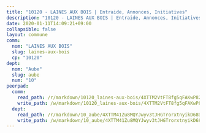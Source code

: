 ```yaml
---
title: "10120 - LAINES AUX BOIS | Entraide, Annonces, Initiatives"
description: "10120 - LAINES AUX BOIS | Entraide, Annonces, Initiatives"
date: 2020-01-11T14:09:21+09:00
collapsible: false
layout: commune
comm:
  nom: "LAINES AUX BOIS"
  slug: laines-aux-bois
  cp: "10120"
dept:
  nom: "Aube"
  slug: aube
  num: "10"
peerpad:
  comm:
    read_path: /r/markdown/10120_laines-aux-bois/4XTTM2VtFT8fg5qFAKwP82hqNJfCH22f3kVD9v1qYsvXtFxxG
    write_path: /w/markdown/10120_laines-aux-bois/4XTTM2VtFT8fg5qFAKwP82hqNJfCH22f3kVD9v1qYsvXtFxxG-K3TgU8jKoJAvD1BXEmoac6xkBD6iYd7D4e6shjHzH8qtUepQJzF4AyzD2tGHkqL7S6zC2zpVvRhawnDDHfieGWYgwCp8GGouBWV4NEoW8Ld7ysPwyVYm3BB8LTjrciLiKNtmro3n
  dept:
    read_path: /r/markdown/10_aube/4XTTM41Zu8MQYJwyv3tJHGTrorxtnyikD68DsVemyiZk3ThMz
    write_path: /w/markdown/10_aube/4XTTM41Zu8MQYJwyv3tJHGTrorxtnyikD68DsVemyiZk3ThMz-K3TgTmGUJaeXhcyrKr3gXoqmq82GkfYoTwSCbr39jXo2qoiz4eMZ1zWf94tEK8PkgCEQwZ6j878iec7q7nyW22BbTVtKr2C3mJwkjMoqhPxRA9brvyfx2cZBiMVgJntTtrf7GrDW
---
```


